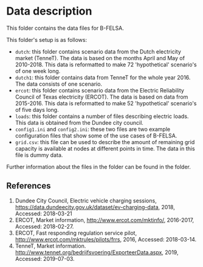 # Data description #
This folder contains the data files for B-FELSA.

This folder's setup is as follows:
* `dutch`: this folder contains scenario data from the Dutch electricity market (TenneT). The data is based on the months April and May of 2010-2018. This data is reformatted to make 72 'hypothetical' scenario's of one week long.
* `dutch1`: this folder contains data from TenneT for the whole year 2016. The data consists of one scenario.
* `ercot`: this folder contains scenario data from the Electric Reliability Council of Texas electricity (ERCOT). The data is based on data from 2015-2016. This data is reformatted to make 52 'hypothetical' scenario's of five days long.
* `loads`: this folder contains a number of files describing electric loads. This data is obtained from the Dundee city council.
* `config1.ini` and `config2.ini`: these two files are two example configuration files that show some of the use cases of B-FELSA.
* `grid.csv`: this file can be used to describe the amount of remaining grid capacity is available at nodes at different points in time. The data in this file is dummy data.

Further information about the files in the folder can be found in the folder.

## References ##
1. Dundee City Council, Electric vehicle charging sessions, https://data.dundeecity.gov.uk/dataset/ev-charging-data, 2018, Accessed: 2018-03-21
2. ERCOT, Market information, http://www.ercot.com/mktinfo/, 2016-2017, Accessed: 2018-02-27.
3. ERCOT, Fast responding regulation service pilot, http://www.ercot.com/mktrules/pilots/frrs, 2016, Accessed: 2018-03-14.
4. TenneT, Market information. http://www.tennet.org/bedrijfsvoering/ExporteerData.aspx, 2019, Accessed: 2019-07-03.

